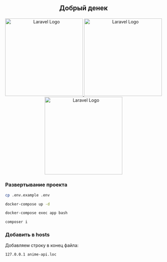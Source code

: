 ## <p align="center">Добрый денек</p>

<p align="center">
    <a href="http://anime-api.loc/api" target="_blank">
        <img src="https://images.genius.com/6b54ad60392200a550644671cc2d0578.860x834x1.png" width="250" height="250" alt="Laravel Logo">
    </a>
    <a href="http://anime-api.loc/api" target="_blank">
        <img src="https://i.pinimg.com/736x/75/8c/d3/758cd338a5e361c358417223dc95fdb8.jpg" width="250" height="250" alt="Laravel Logo">
    </a>
    <a href="http://anime-api.loc/api" target="_blank">
        <img src="https://i.pinimg.com/originals/50/02/41/500241f11696268f2999c2da5d2d3a43.png" height="250" width="250" alt="Laravel Logo">
    </a>
</p>

### Развертывание проекта

```bash
cp .env.example .env
```

```bash
docker-compose up -d
```

```bash
docker-compose exec app bash
```

```bash
composer i
```

### Добавить в hosts 

Добавляем строку в конец файла:

```
127.0.0.1 anime-api.loc
```
